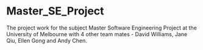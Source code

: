 # Master_SE_Project
The project work for the subject Master Software Engineering Project at the University of Melbourne with 4 other team mates - David Williams, Jane Qiu, Ellen Gong and Andy Chen.

